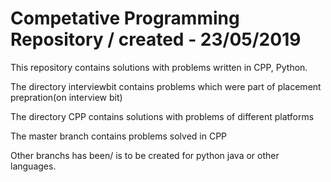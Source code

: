 # Competative Programming Repository / created - 23/05/2019

This repository contains solutions with problems written in CPP, Python. 

The directory interviewbit contains problems which were part of placement prepration(on interview bit)

The directory CPP contains solutions with problems of different platforms

The master branch contains problems solved in CPP

Other branchs has been/ is to be created for python java or other languages.
